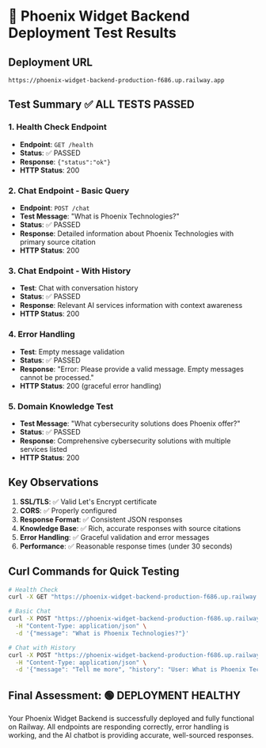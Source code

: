 # 🚀 Phoenix Widget Backend Deployment Test Results

## Deployment URL
`https://phoenix-widget-backend-production-f686.up.railway.app`

## Test Summary ✅ ALL TESTS PASSED

### 1. Health Check Endpoint
- **Endpoint**: `GET /health`
- **Status**: ✅ PASSED
- **Response**: `{"status":"ok"}`
- **HTTP Status**: 200

### 2. Chat Endpoint - Basic Query
- **Endpoint**: `POST /chat`
- **Test Message**: "What is Phoenix Technologies?"
- **Status**: ✅ PASSED
- **Response**: Detailed information about Phoenix Technologies with primary source citation
- **HTTP Status**: 200

### 3. Chat Endpoint - With History
- **Test**: Chat with conversation history
- **Status**: ✅ PASSED
- **Response**: Relevant AI services information with context awareness
- **HTTP Status**: 200

### 4. Error Handling
- **Test**: Empty message validation
- **Status**: ✅ PASSED
- **Response**: "Error: Please provide a valid message. Empty messages cannot be processed."
- **HTTP Status**: 200 (graceful error handling)

### 5. Domain Knowledge Test
- **Test Message**: "What cybersecurity solutions does Phoenix offer?"
- **Status**: ✅ PASSED
- **Response**: Comprehensive cybersecurity solutions with multiple services listed
- **HTTP Status**: 200

## Key Observations

1. **SSL/TLS**: ✅ Valid Let's Encrypt certificate
2. **CORS**: ✅ Properly configured
3. **Response Format**: ✅ Consistent JSON responses
4. **Knowledge Base**: ✅ Rich, accurate responses with source citations
5. **Error Handling**: ✅ Graceful validation and error messages
6. **Performance**: ✅ Reasonable response times (under 30 seconds)

## Curl Commands for Quick Testing

```bash
# Health Check
curl -X GET "https://phoenix-widget-backend-production-f686.up.railway.app/health"

# Basic Chat
curl -X POST "https://phoenix-widget-backend-production-f686.up.railway.app/chat" \
  -H "Content-Type: application/json" \
  -d '{"message": "What is Phoenix Technologies?"}'

# Chat with History
curl -X POST "https://phoenix-widget-backend-production-f686.up.railway.app/chat" \
  -H "Content-Type: application/json" \
  -d '{"message": "Tell me more", "history": "User: What is Phoenix Technologies?\nAssistant: Previous response..."}'
```

## Final Assessment: 🟢 DEPLOYMENT HEALTHY

Your Phoenix Widget Backend is successfully deployed and fully functional on Railway. All endpoints are responding correctly, error handling is working, and the AI chatbot is providing accurate, well-sourced responses.

